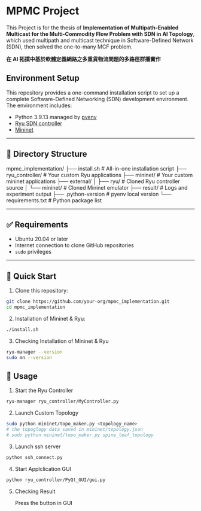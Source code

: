 # MPMC Project

This Project is for the thesis of **Implementation of Multipath-Enabled Multicast for the Multi-Commodity
Flow Problem with SDN in AI Topology**, which used multipath and multicast technique in Software-Defined Network (SDN), then solved the one-to-many MCF problem.

**在 AI 拓撲中基於軟體定義網路之多重貨物流問題的多路徑群播實作**

## Environment Setup

This repository provides a one-command installation script to set up a complete Software-Defined Networking (SDN) development environment. The environment includes:

- Python 3.9.13 managed by [pyenv](https://github.com/pyenv/pyenv)
- [Ryu SDN controller](https://github.com/faucetsdn/ryu)
- [Mininet](http://mininet.org/)

---

## 📁 Directory Structure

mpmc_implementation/
├── install.sh # All-in-one installation script
├── ryu_controller/ # Your custom Ryu applications
├── mininet/ # Your custom mininet applications
├── external/
│ ├── ryu/ # Cloned Ryu controller source
│ └── mininet/ # Cloned Mininet emulator
├── result/ # Logs and experiment output
├── .python-version # pyenv local version
└── requirements.txt # Python package list

---

## ✅ Requirements

- Ubuntu 20.04 or later
- Internet connection to clone GitHub repositories
- `sudo` privileges

---

## 🚀 Quick Start

1. Clone this repository:

```bash
git clone https://github.com/your-org/mpmc_implementation.git
cd mpmc_implementation
```
2. Installation of Mininet & Ryu:
```bash
./install.sh
```
3. Checking Installation of Mininet & Ryu
```bash
ryu-manager --version
sudo mn --version
```

## 🚀 Usage
1. Start the Ryu Controller
```bash
ryu-manager ryu_controller/MyController.py
```
2. Launch Custom Topology
```bash
sudo python mininet/topo_maker.py <topology_name>
# the topoglogy data saved in mininet/topology.json
# sudo python mininet/topo_maker.py spine_leaf_topology
```
3. Launch ssh server
```bash
python ssh_connect.py
```
4. Start Applclication GUI
```bash
python ryu_controller/PyQt_GUI/gui.py
```
5. Checking Result

    Press the button in GUI


